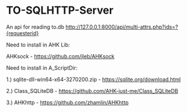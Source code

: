 # TO-SQLHTTP-Server
An api for reading to.db
http://127.0.0.1:8000/api/multi-attrs.php?ids=?{requesterid}

Need to install in AHK Lib:
  
  AHKsock - https://github.com/jleb/AHKsock


Need to install in A_ScriptDir:
 
 1.) sqlite-dll-win64-x64-3270200.zip - https://sqlite.org/download.html
 
 2.) Class_SQLiteDB - https://github.com/AHK-just-me/Class_SQLiteDB
 
 3.) AHKhttp - https://github.com/zhamlin/AHKhttp
